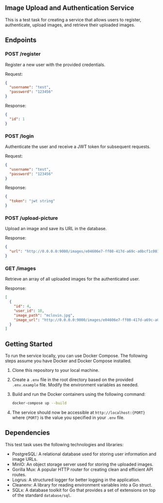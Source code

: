 ## Image Upload and Authentication Service

This is a test task for creating a service that allows users to register, authenticate, upload images, and retrieve their uploaded images.

## Endpoints

### POST /register

Register a new user with the provided credentials.

Request:

```json
{
  "username": "test",
  "password": "123456"
}
```

Response:

```json
{
  "id": 1
}
```

### POST /login

Authenticate the user and receive a JWT token for subsequent requests.

Request:

```json
{
  "username": "test",
  "password": "123456"
}
```

Response:

```json
{
  "token": "jwt string"
}
```

### POST /upload-picture

Upload an image and save its URL in the database.

Response:

```json
{
  "url": "http://0.0.0.0:9000/images/e04606e7-ff08-417d-a69c-a0bcf1c001be_mclovin.jpg"
}
```

### GET /images

Retrieve an array of all uploaded images for the authenticated user.

Response:

```json
[
  {
    "id": 4,
    "user_id": 10,
    "image_path": "mclovin.jpg",
    "image_url": "http://0.0.0.0:9000/images/e04606e7-ff08-417d-a69c-a0bcf1c001be_mclovin.jpg"
  }
]
```

## Getting Started

To run the service locally, you can use Docker Compose. The following steps assume you have Docker and Docker Compose installed.

1. Clone this repository to your local machine.

2. Create a `.env` file in the root directory based on the provided `.env.example` file. Modify the environment variables as needed.

3. Build and run the Docker containers using the following command:

   ```sh
   docker-compose up --build
   ```

4. The service should now be accessible at `http://localhost:{PORT}` where `{PORT}` is the value you specified in your `.env` file.

## Dependencies

This test task uses the following technologies and libraries:

- PostgreSQL: A relational database used for storing user information and image URLs.
- MinIO: An object storage server used for storing the uploaded images.
- Gorilla Mux: A popular HTTP router for creating clean and efficient API routes.
- Logrus: A structured logger for better logging in the application.
- Cleanenv: A library for reading environment variables into a Go struct.
- SQLx: A database toolkit for Go that provides a set of extensions on top of the standard `database/sql`.
